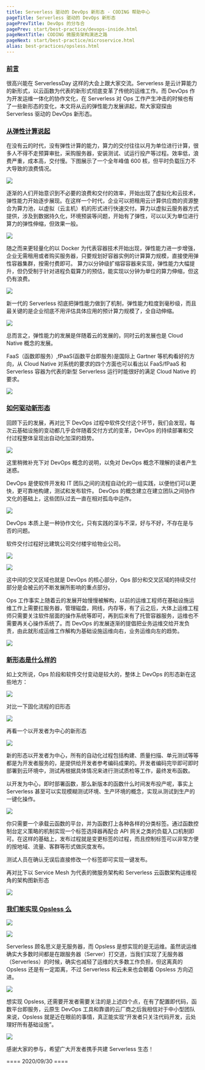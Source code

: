 ```yaml
---
title: Serverless 驱动的 DevOps 新形态 - CODING 帮助中心
pageTitle: Serverless 驱动的 DevOps 新形态
pagePrevTitle: DevOps 的分与合
pagePrev: start/best-practice/devops-inside.html
pageNextTitle: CODING 微服务架构演进之路
pageNext: start/best-practice/microservice.html
alias: best-practices/opsless.html
---
```


### [前言](#foreword)

很高兴能在 ServerlessDay 这样的大会上跟大家交流。Serverless 是云计算能力的新形式，以云函数为代表的新形式彻底变革了传统的运维工作。而 DevOps 作为开发运维一体化的协作文化，在 Serverless 对 Ops 工作产生冲击的时候也有了一些新形态的变化，本文将从云的弹性能力发展讲起，帮大家窥探由 Serverless 驱动的 DevOps 新形态。

### [从弹性计算说起](#start)

在没有云的时代，没有弹性计算的能力，算力的交付往往以月为单位进行计算，很多人不得不走预算审批，采购服务器，安装测试、试运行投产等过程。效率低，浪费严重，成本高，交付慢。下图展示了一个全年峰值 600 核，但平时负载压力不大导致的浪费情况。

![](https://help-assets.codehub.cn/enterprise/20200930173933.png)

逐渐的人们开始意识到不必要的浪费和交付的效率，开始出现了虚拟化和云技术，弹性能力开始逐步展现。在这样一个时代，企业可以把租用云计算供应商的资源整合为算力池，以虚拟（云主机）机的形式进行快速交付。算力以虚拟云服务器方式提供，涉及到数据持久化，环境预装等问题，开始有了弹性，可以以天为单位进行算力的弹性伸缩，但效果一般。

![](https://help-assets.codehub.cn/enterprise/20200930173948.png)

随之而来更轻量化的以 Docker 为代表容器技术开始出现，弹性能力进一步增强，企业无需租用或者购买服务器，只要规划好容器实例的计算算力规模，直接使用弹性容器集群，按需付费即可。
算力以分钟级扩缩容容器来实现，弹性能力大幅提升，但仍受制于针对进程负载算力的预估，能实现以分钟为单位的算力伸缩，但这仍有浪费。

![](https://help-assets.codehub.cn/enterprise/20200930174010.png)

新一代的 Serverless 彻底把弹性能力做到了机制，弹性能力粒度到毫秒级，而且最关键的是企业彻底不用评估具体应用的预计算力规模了，全自动伸缩。

![](https://help-assets.codehub.cn/enterprise/20200930174025.png)

总而言之，弹性能力的发展是伴随着云的发展的，同时云的发展也是 Cloud Native 概念的发展。

FaaS（函数即服务）,fPaaS(函数平台即服务)是国际上 Gartner 等机构看好的方向，从 Cloud Native 对系统的要求的四个方面也可以看出以 FaaS/fPaaS 和 Serverless 容器为代表的新型 Serverless 运行时能很好的满足 Cloud Native 的要求。

![](https://help-assets.codehub.cn/enterprise/20200930174102.png)

### [如何驱动新形态](#how-to)

回顾下云的发展，再对比下 DevOps 过程中软件交付这个环节，我们会发现，每次云基础设施的变动都几乎会伴随着交付方式的变革，DevOps 的持续部署和交付过程整体呈现出自动化加深的趋势。

![](https://help-assets.codehub.cn/enterprise/20200930174119.png)

这里稍微补充下对 DevOps 概念的说明，以免对 DevOps 概念不理解的读者产生迷惑。

DevOps 是使软件开发和 IT 团队之间的流程自动化的一组实践，以便他们可以更快，更可靠地构建，测试和发布软件。 DevOps 的概念建立在建立团队之间协作文化的基础上，这些团队过去一直在相对孤岛中运作。

![](https://help-assets.codehub.cn/enterprise/20200930174134.png)

DevOps 本质上是一种协作文化，只有实践的深与不深，好与不好，不存在是与否的问题。

软件交付过程好比建筑公司交付楼宇给物业公司。

![](https://help-assets.codehub.cn/enterprise/20200930174158.png)

![](https://help-assets.codehub.cn/enterprise/20200930174213.png)

这中间的交叉区域也就是 DevOps 的核心部分，Ops 部分和交叉区域的持续交付部分是会被云的不断发展所影响的重点部分。

Ops 工作事实上随着云的发展开始慢慢被解构，以前的运维工程师在基础设施运维工作上需要扛服务器，管理磁盘，网线，内存等，有了云之后，大体上运维工程师只需要关注软件层面的操作系统等即可，再到后来有了托管容器服务，运维也不需要再关心操作系统了。而 DevOps 的发展逐渐的提倡把业务运维交给开发负责，由此就形成运维工作解构为基础设施运维向右，业务运维向左的趋势。

![](https://help-assets.codehub.cn/enterprise/20200930174229.png)

### [新形态是什么样的](#what-is)

如上文所说，Ops 阶段和软件交付变动是较大的，整体上 DevOps 的形态新在这些地方：

![](https://help-assets.codehub.cn/enterprise/20200930174246.png)

对比一下固化流程的旧形态

![](https://help-assets.codehub.cn/enterprise/20200930174300.png)

再看一个以开发者为中心的新形态

![](https://help-assets.codehub.cn/enterprise/20200930174314.png)

新的形态以开发者为中心，所有的自动化过程包括构建、质量扫描、单元测试等等都是为开发者服务的，是提供给开发者参考编码成果的。开发者编码完毕即可即时部署到云环境中，测试再根据具体情况来进行测试质检等工作，最终发布函数。

以开发为中心，即时部署函数，那么新版本的函数什么时间发布投产呢，事实上 Serverless 甚至可以实现模糊测试环境、生产环境的概念，实现从测试到生产的一键化操作。

![](https://help-assets.codehub.cn/enterprise/20200930174346.png)

你只需要一个承载云函数的平台，并为函数打上各种各样的分类标签。通过函数控制台定义策略的机制实现一个标签选择器再配合 API 网关之类的负载入口机制即可。在这样的基础上，发布过程就是变更标签的过程，而且控制标签可以非常方便的按地域、流量、客群等形式做灰度发布。

测试人员在确认无误后直接修改一个标签即可实现一键发布。

再对比下以 Service Mesh 为代表的微服务架构和 Serverless 云函数架构运维视角的架构图新形态

![](https://help-assets.codehub.cn/enterprise/20200930174402.png)


### [我们能实现 Opsless 么](#question)

![](https://help-assets.codehub.cn/enterprise/20200930174422.png)

![](https://help-assets.codehub.cn/enterprise/20200930174437.png)

Serverless 顾名思义是无服务器，而 Opsless 是想实现的是无运维。虽然说运维确实大多数时间都是在跟服务器（Server）打交道，当我们实现了无服务器（Serverless）的时候，确实也减轻了运维的大多数工作负担，但这离真的 Opsless 还是有一定距离，不过 Serverless 和云未来也会朝着 Opsless 方向迈进。

![](https://help-assets.codehub.cn/enterprise/20200930174452.png)

想实现 Opsless, 还需要开发者需要关注的是上述四个点，在有了配置即代码，函数平台即服务，云原生 DevOps 工具和靠谱的云厂商之后我相信对于中小型团队来说，Opsless 就是近在眼前的事情，真正能实现“开发者只关注代码开发，云处理好所有基础设施”。

![](https://help-assets.codehub.cn/enterprise/20200930174523.png)

感谢大家的参与，希望广大开发者携手共建 Serverless 生态！

==== 2020/09/30 ====
